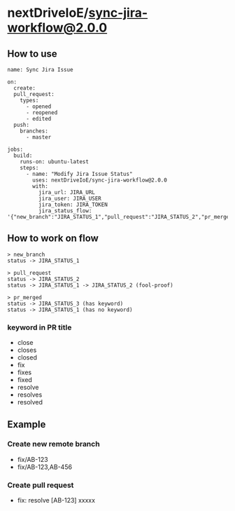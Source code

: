 # nextDriveIoE/sync-jira-workflow@2.0.0

## How to use
```
name: Sync Jira Issue

on:
  create:
  pull_request:
    types:
      - opened
      - reopened
      - edited
  push:
    branches:
      - master

jobs:
  build:
    runs-on: ubuntu-latest
    steps:
      - name: "Modify Jira Issue Status"
        uses: nextDriveIoE/sync-jira-workflow@2.0.0
        with:
          jira_url: JIRA_URL
          jira_user: JIRA_USER
          jira_token: JIRA_TOKEN
          jira_status_flow: '{"new_branch":"JIRA_STATUS_1","pull_request":"JIRA_STATUS_2","pr_merged":"JIRA_STATUS_3"}'
```

## How to work on flow
```
> new_branch
status -> JIRA_STATUS_1

> pull_request
status -> JIRA_STATUS_2
status -> JIRA_STATUS_1 -> JIRA_STATUS_2 (fool-proof)

> pr_merged
status -> JIRA_STATUS_3 (has keyword)
status -> JIRA_STATUS_1 (has no keyword)
```

### keyword in PR title
- close
- closes
- closed
- fix
- fixes
- fixed
- resolve
- resolves
- resolved

## Example
### Create new remote branch
- fix/AB-123
- fix/AB-123,AB-456

### Create pull request
- fix: resolve [AB-123] xxxxx
